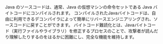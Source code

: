 Java のソースコードは、通常、Java の仮想マシンの命令セットである Java バイトコードにコンパイルされます。 コンパイルされたJavaバイトコードは、自由に利用できるデコンパイラによって簡単にリバースエンジニアリングされ、ソースコードに戻すことができます。 バイトコード難読化とは、Javaバイトコード（実行ファイルやライブラリ）を修正するプロセスのことで、攻撃者が読んだり理解したりするのをはるかに困難にし、完全な機能を維持します。